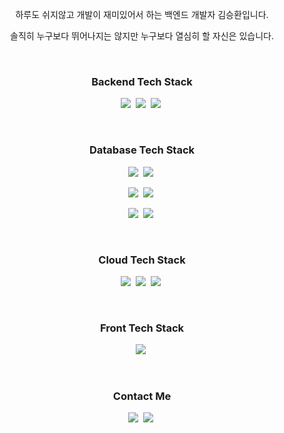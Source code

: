 <p align="center"> 하루도 쉬지않고 개발이 재미있어서 하는 백엔드 개발자 김승환입니다.</p>
<p align="center"> 솔직히 누구보다 뛰어나지는 않지만 누구보다 열심히 할 자신은 있습니다.</p>


<br />

<h3 align="center"> Backend Tech Stack </h3>
<p align="center">
    <img src="https://img.shields.io/badge/TypeScript-3178C6?style=flat&logo=ts-node&logoColor=white" /></a>&nbsp
    <img src="https://img.shields.io/badge/NodeJS-11B48A?style=flat&logo=Node.js&logoColor=white" /></a>&nbsp
    <img src="https://img.shields.io/badge/NestJS-E0234E?style=flat&logo=NestJS&logoColor=white" /></a>&nbsp
</p>

<br />

<h3 align="center"> Database Tech Stack </h3>
<p align="center">
    <img src="https://img.shields.io/badge/MySQL-4479A1?style=flat&logo=MySql&logoColor=white" />&nbsp
    <img src="https://img.shields.io/badge/MariaDB-00599C?style=flat&logo=mariadb&logoColor=white" /></a>&nbsp
</p>
<p align="center">
    <img src="https://img.shields.io/badge/MongoDB-47A248?style=flat&logo=MongoDB&logoColor=white" />&nbsp
    <img src="https://img.shields.io/badge/Redis-DC382D?style=flat&logo=Redis&logoColor=white" /></a>&nbsp
</p>

<p align="center">
    <img src="https://img.shields.io/badge/Sequelize-A8B9CC?style=flat&logo=Sequelize&logoColor=white" /></a>&nbsp
    <img src="https://img.shields.io/badge/TypeORM-376E93?style=flat&logo=TypeScript&logoColor=white" /></a>&nbsp
</p>

<br />

<h3 align="center"> Cloud Tech Stack </h3>
<p align="center">
    <img src="https://img.shields.io/badge/EC2-FF9900?style=flat&logo=amazonec2&logoColor=white" />&nbsp
    <img src="https://img.shields.io/badge/S3-569A31?style=flat&logo=amazons3&logoColor=white" /></a>&nbsp
    <img src="https://img.shields.io/badge/GCP-4285F4?style=flat&logo=google-cloud&logoColor=white" /></a>&nbsp
</p>

<br />

<h3 align="center"> Front Tech Stack </h3>
<p align="center">
    <img src="https://img.shields.io/badge/vue.js-4FC08D?style=flat&logo=vue.js&logoColor=white" /></a>&nbsp
</p>

<br />

<h3 align="center">Contact Me</h3>
<p align="center">
    <a href="https://prpn97.tistory.com/"><img
            src="https://img.shields.io/badge/Blog-11B48A?         style=flat&logo=Vimeo&logoColor=white&link=https://prpn97.tistory.com/" /></a>&nbsp
    <a href="mailto:prpn97@gmail.com"><img
            src="https://img.shields.io/badge/GMAIL-EA4335?style=flat-square&logo=Gmail&logoColor=white&link=prpn97@gmail.com" /></a>&nbsp
</p>

<br />

<br />
